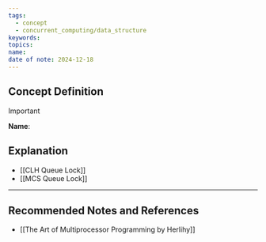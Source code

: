 ```yaml
---
tags:
  - concept
  - concurrent_computing/data_structure
keywords: 
topics: 
name: 
date of note: 2024-12-18
---
```


## Concept Definition

>[!important]
>**Name**: 



## Explanation


- [[CLH Queue Lock]]
- [[MCS Queue Lock]]


-----------
##  Recommended Notes and References


- [[The Art of Multiprocessor Programming by Herlihy]]